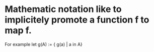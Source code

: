 # Mathematic notation like to implicitely promote a function f to map f.
For example let g(A) := { g(a) | a in A}

